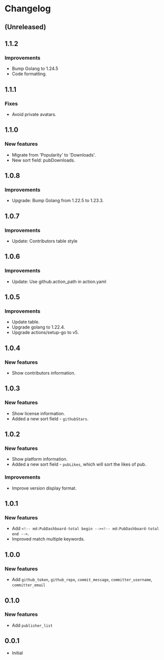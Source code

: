 # Changelog

## (Unreleased)

## 1.1.2

### Improvements

- Bump Golang to 1.24.5
- Code formatting.

## 1.1.1

### Fixes

- Avoid private avatars.

## 1.1.0

### New features

- Migrate from 'Popularity' to 'Downloads'.
- New sort field: pubDownloads.

## 1.0.8

### Improvements

- Upgrade: Bump Golang from 1.22.5 to 1.23.3.

## 1.0.7

### Improvements

- Update: Contributors table style

## 1.0.6

### Improvements

- Update: Use github.action_path in action.yaml

## 1.0.5

### Improvements

- Update table.
- Upgrade golang to 1.22.4.
- Upgrade actions/setup-go to v5.

## 1.0.4

### New features

- Show contributors information.

## 1.0.3

### New features

- Show license information.
- Added a new sort field - `githubStars`.

## 1.0.2

### New features

- Show platform information.
- Added a new sort field - `pubLikes`, which will sort the likes of pub.

### Improvements

- Improve version display format.

## 1.0.1

### New features

- Add `<!-- md:PubDashboard-total begin --><!-- md:PubDashboard-total end -->`.
- Improved match multiple keywords.

## 1.0.0

### New features

- Add `github_token`, `github_repo`, `commit_message`, `committer_username`, `committer_email`

## 0.1.0

### New features

- Add `publisher_list`

## 0.0.1

- Initial